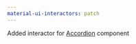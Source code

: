 ```yaml
---
material-ui-interactors: patch
---
```


Added interactor for [Accordion](https://material-ui.com/components/accordion/) component
